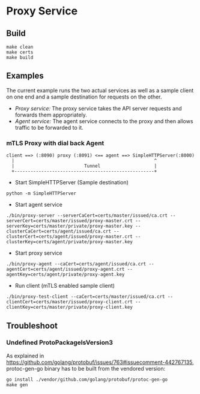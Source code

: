 # Proxy Service

## Build

```console
make clean
make certs
make build
```

## Examples

The current example runs the two actual services as well as a sample client on one end and a sample destination for requests on the other. 
- *Proxy service:* The proxy service takes the API server requests and forwards them appropriately.
- *Agent service:* The agent service connects to the proxy and then allows traffic to be forwarded to it.

### mTLS Proxy with dial back Agent 

```
client ==> (:8090) proxy (:8091) <== agent ==> SimpleHTTPServer(:8000)
  |                                                    ^
  |                          Tunnel                    |
  +----------------------------------------------------+
```

- Start SimpleHTTPServer (Sample destination)
```console
python -m SimpleHTTPServer
```

- Start agent service
```
./bin/proxy-server --serverCaCert=certs/master/issued/ca.crt --serverCert=certs/master/issued/proxy-master.crt --serverKey=certs/master/private/proxy-master.key --clusterCaCert=certs/agent/issued/ca.crt --clusterCert=certs/agent/issued/proxy-master.crt --clusterKey=certs/agent/private/proxy-master.key
```

- Start proxy service
```
./bin/proxy-agent --caCert=certs/agent/issued/ca.crt --agentCert=certs/agent/issued/proxy-agent.crt --agentKey=certs/agent/private/proxy-agent.key
```

- Run client (mTLS enabled sample client)
```
./bin/proxy-test-client --caCert=certs/master/issued/ca.crt --clientCert=certs/master/issued/proxy-client.crt --clientKey=certs/master/private/proxy-client.key
```

## Troubleshoot

### Undefined ProtoPackageIsVersion3
As explained in https://github.com/golang/protobuf/issues/763#issuecomment-442767135,
protoc-gen-go binary has to be built from the vendored version:

```console
go install ./vendor/github.com/golang/protobuf/protoc-gen-go
make gen
```

